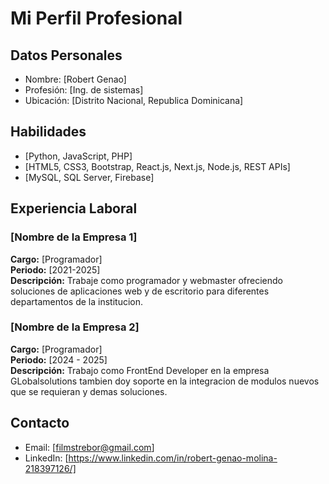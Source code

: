 # Mi Perfil Profesional

## Datos Personales
- Nombre: [Robert Genao]
- Profesión: [Ing. de sistemas]
- Ubicación: [Distrito Nacional, Republica Dominicana]

## Habilidades
- [Python, JavaScript, PHP]
- [HTML5, CSS3, Bootstrap, React.js, Next.js, Node.js, REST APIs]
- [MySQL, SQL Server, Firebase]

## Experiencia Laboral

### [Nombre de la Empresa 1]
**Cargo:** [Programador]  
**Periodo:** [2021-2025]  
**Descripción:** Trabaje como programador y webmaster ofreciendo soluciones de aplicaciones web y de escritorio para diferentes departamentos de la institucion.

### [Nombre de la Empresa 2]
**Cargo:** [Programador]  
**Periodo:** [2024 - 2025]  
**Descripción:** Trabajo como FrontEnd Developer en la empresa GLobalsolutions tambien doy soporte en la integracion de modulos nuevos que se requieran y demas soluciones.

## Contacto
- Email: [filmstrebor@gmail.com]
- LinkedIn: [https://www.linkedin.com/in/robert-genao-molina-218397126/]
